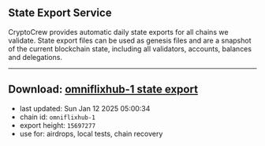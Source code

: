 ## State Export Service
CryptoCrew provides automatic daily state exports for all chains we validate. State export files can be used as genesis files and are a snapshot of the current blockchain state, including all validators, accounts, balances and delegations.

---
**Download: [omniflixhub-1 state export](https://dl-eu2.ccvalidators.com/SERVICE/omniflixhub/omniflixhub-1_export_15697277.json)**
---

- last updated: Sun Jan 12 2025 05:00:34
- chain id: `omniflixhub-1`
- export height: `15697277`
- use for: airdrops, local tests, chain recovery
